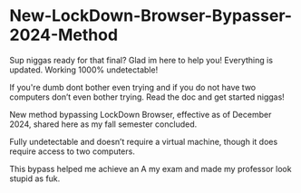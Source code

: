 # New-LockDown-Browser-Bypasser-2024-Method

Sup niggas ready for that final? Glad im here to help you! Everything is updated. Working 1000% undetectable! 

If you're dumb dont bother even trying and if you do not have two computers don’t even bother trying. Read the doc and get started niggas!

New method bypassing LockDown Browser, effective as of December 2024, shared here as my fall semester concluded. 

Fully undetectable and doesn’t require a virtual machine, though it does require access to two computers. 

This bypass helped me achieve an A my exam and made my professor look stupid as fuk.

